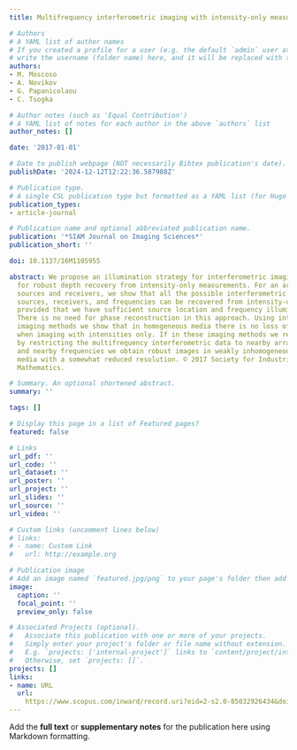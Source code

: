```yaml
---
title: Multifrequency interferometric imaging with intensity-only measurements

# Authors
# A YAML list of author names
# If you created a profile for a user (e.g. the default `admin` user at `content/authors/admin/`), 
# write the username (folder name) here, and it will be replaced with their full name and linked to their profile.
authors:
- M. Moscoso
- A. Novikov
- G. Papanicolaou
- C. Tsogka

# Author notes (such as 'Equal Contribution')
# A YAML list of notes for each author in the above `authors` list
author_notes: []

date: '2017-01-01'

# Date to publish webpage (NOT necessarily Bibtex publication's date).
publishDate: '2024-12-12T12:22:36.587988Z'

# Publication type.
# A single CSL publication type but formatted as a YAML list (for Hugo requirements).
publication_types:
- article-journal

# Publication name and optional abbreviated publication name.
publication: '*SIAM Journal on Imaging Sciences*'
publication_short: ''

doi: 10.1137/16M1105955

abstract: We propose an illumination strategy for interferometric imaging that allows
  for robust depth recovery from intensity-only measurements. For an array with colocated
  sources and receivers, we show that all the possible interferometric data for multiple
  sources, receivers, and frequencies can be recovered from intensity-only measurements
  provided that we have sufficient source location and frequency illumination diversity.
  There is no need for phase reconstruction in this approach. Using interferometric
  imaging methods we show that in homogeneous media there is no loss of resolution
  when imaging with intensities only. If in these imaging methods we reduce incoherence
  by restricting the multifrequency interferometric data to nearby array elements
  and nearby frequencies we obtain robust images in weakly inhomogeneous background
  media with a somewhat reduced resolution. © 2017 Society for Industrial and Applied
  Mathematics.

# Summary. An optional shortened abstract.
summary: ''

tags: []

# Display this page in a list of Featured pages?
featured: false

# Links
url_pdf: ''
url_code: ''
url_dataset: ''
url_poster: ''
url_project: ''
url_slides: ''
url_source: ''
url_video: ''

# Custom links (uncomment lines below)
# links:
# - name: Custom Link
#   url: http://example.org

# Publication image
# Add an image named `featured.jpg/png` to your page's folder then add a caption below.
image:
  caption: ''
  focal_point: ''
  preview_only: false

# Associated Projects (optional).
#   Associate this publication with one or more of your projects.
#   Simply enter your project's folder or file name without extension.
#   E.g. `projects: ['internal-project']` links to `content/project/internal-project/index.md`.
#   Otherwise, set `projects: []`.
projects: []
links:
- name: URL
  url: 
    https://www.scopus.com/inward/record.uri?eid=2-s2.0-85032926434&doi=10.1137%2f16M1105955&partnerID=40&md5=f8b5cdd015eafcac4b18a7c72a836c00
---
```


Add the **full text** or **supplementary notes** for the publication here using Markdown formatting.
